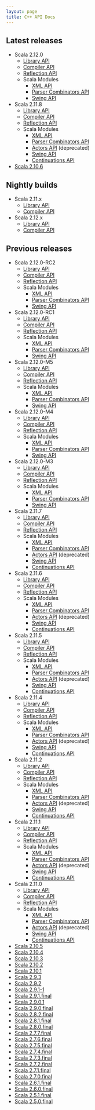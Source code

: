 ```yaml
---
layout: page
title: C++ API Docs
---
```


## Latest releases
* Scala 2.12.0
  * [Library API](http://www.scala-lang.org/api/2.12.0/)
  * [Compiler API](http://www.scala-lang.org/api/2.12.0/scala-compiler/)
  * [Reflection API](http://www.scala-lang.org/api/2.12.0/scala-reflect/#scala.reflect.package)
  * Scala Modules
    * [XML API](http://www.scala-lang.org/api/2.12.0/scala-xml/#scala.xml.package)
    * [Parser Combinators API](http://www.scala-lang.org/api/2.12.0/scala-parser-combinators/)
    * [Swing API](http://www.scala-lang.org/api/2.12.0/scala-swing/#scala.swing.package)
* Scala 2.11.8
  * [Library API](http://www.scala-lang.org/api/2.11.8/)
  * [Compiler API](http://www.scala-lang.org/api/2.11.8/scala-compiler/)
  * [Reflection API](http://www.scala-lang.org/api/2.11.8/scala-reflect/#scala.reflect.package)
  * Scala Modules
    * [XML API](http://www.scala-lang.org/api/2.11.8/scala-xml/#scala.xml.package)
    * [Parser Combinators API](http://www.scala-lang.org/api/2.11.8/scala-parser-combinators/)
    * [Actors API](http://www.scala-lang.org/api/2.11.8/scala-actors/#scala.actors.package) (deprecated)
    * [Swing API](http://www.scala-lang.org/api/2.11.8/scala-swing/#scala.swing.package)
    * [Continuations API](http://www.scala-lang.org/files/archive/api/2.11.8/scala-continuations-library/#scala.util.continuations.package)
* [Scala 2.10.6](http://www.scala-lang.org/api/2.10.6/)

## Nightly builds

* Scala 2.11.x
  * [Library API](http://www.scala-lang.org/files/archive/nightly/2.11.x/api/2.11.x/)
  * [Compiler API](http://www.scala-lang.org/files/archive/nightly/2.11.x/api/2.11.x/scala-compiler/)
* Scala 2.12.x
  * [Library API](http://www.scala-lang.org/files/archive/nightly/2.12.x/api/2.12.x/)
  * [Compiler API](http://www.scala-lang.org/files/archive/nightly/2.12.x/api/2.12.x/scala-compiler/)

## Previous releases
* Scala 2.12.0-RC2
  * [Library API](http://www.scala-lang.org/api/2.12.0-RC2/)
  * [Compiler API](http://www.scala-lang.org/api/2.12.0-RC2/scala-compiler/)
  * [Reflection API](http://www.scala-lang.org/api/2.12.0-RC2/scala-reflect/#scala.reflect.package)
  * Scala Modules
    * [XML API](http://www.scala-lang.org/api/2.12.0-RC2/scala-xml/#scala.xml.package)
    * [Parser Combinators API](http://www.scala-lang.org/api/2.12.0-RC2/scala-parser-combinators/)
    * [Swing API](http://www.scala-lang.org/api/2.12.0-RC2/scala-swing/#scala.swing.package)
* Scala 2.12.0-RC1
  * [Library API](http://www.scala-lang.org/api/2.12.0-RC1/)
  * [Compiler API](http://www.scala-lang.org/api/2.12.0-RC1/scala-compiler/)
  * [Reflection API](http://www.scala-lang.org/api/2.12.0-RC1/scala-reflect/#scala.reflect.package)
  * Scala Modules
    * [XML API](http://www.scala-lang.org/api/2.12.0-RC1/scala-xml/#scala.xml.package)
    * [Parser Combinators API](http://www.scala-lang.org/api/2.12.0-RC1/scala-parser-combinators/)
    * [Swing API](http://www.scala-lang.org/api/2.12.0-RC1/scala-swing/#scala.swing.package)
* Scala 2.12.0-M5
  * [Library API](http://www.scala-lang.org/api/2.12.0-M5/)
  * [Compiler API](http://www.scala-lang.org/api/2.12.0-M5/scala-compiler/)
  * [Reflection API](http://www.scala-lang.org/api/2.12.0-M5/scala-reflect/#scala.reflect.package)
  * Scala Modules
    * [XML API](http://www.scala-lang.org/api/2.12.0-M5/scala-xml/#scala.xml.package)
    * [Parser Combinators API](http://www.scala-lang.org/api/2.12.0-M5/scala-parser-combinators/)
    * [Swing API](http://www.scala-lang.org/api/2.12.0-M5/scala-swing/#scala.swing.package)
* Scala 2.12.0-M4
  * [Library API](http://www.scala-lang.org/api/2.12.0-M4/)
  * [Compiler API](http://www.scala-lang.org/api/2.12.0-M4/scala-compiler/)
  * [Reflection API](http://www.scala-lang.org/api/2.12.0-M4/scala-reflect/#scala.reflect.package)
  * Scala Modules
    * [XML API](http://www.scala-lang.org/api/2.12.0-M4/scala-xml/#scala.xml.package)
    * [Parser Combinators API](http://www.scala-lang.org/api/2.12.0-M4/scala-parser-combinators/)
    * [Swing API](http://www.scala-lang.org/api/2.12.0-M4/scala-swing/#scala.swing.package)
* Scala 2.12.0-M3
  * [Library API](http://www.scala-lang.org/api/2.12.0-M3/)
  * [Compiler API](http://www.scala-lang.org/api/2.12.0-M3/scala-compiler/)
  * [Reflection API](http://www.scala-lang.org/api/2.12.0-M3/scala-reflect/#scala.reflect.package)
  * Scala Modules
    * [XML API](http://www.scala-lang.org/api/2.12.0-M3/scala-xml/#scala.xml.package)
    * [Parser Combinators API](http://www.scala-lang.org/api/2.12.0-M3/scala-parser-combinators/)
    * [Swing API](http://www.scala-lang.org/api/2.12.0-M3/scala-swing/#scala.swing.package)
* Scala 2.11.7
  * [Library API](http://www.scala-lang.org/api/2.11.7/)
  * [Compiler API](http://www.scala-lang.org/api/2.11.7/scala-compiler/)
  * [Reflection API](http://www.scala-lang.org/api/2.11.7/scala-reflect/#scala.reflect.package)
  * Scala Modules
    * [XML API](http://www.scala-lang.org/api/2.11.7/scala-xml/#scala.xml.package)
    * [Parser Combinators API](http://www.scala-lang.org/api/2.11.7/scala-parser-combinators/)
    * [Actors API](http://www.scala-lang.org/api/2.11.7/scala-actors/#scala.actors.package) (deprecated)
    * [Swing API](http://www.scala-lang.org/api/2.11.7/scala-swing/#scala.swing.package)
    * [Continuations API](http://www.scala-lang.org/files/archive/api/2.11.7/scala-continuations-library/#scala.util.continuations.package)
* Scala 2.11.6
  * [Library API](http://www.scala-lang.org/api/2.11.6/)
  * [Compiler API](http://www.scala-lang.org/api/2.11.6/scala-compiler/)
  * [Reflection API](http://www.scala-lang.org/api/2.11.6/scala-reflect/#scala.reflect.package)
  * Scala Modules
    * [XML API](http://www.scala-lang.org/api/2.11.6/scala-xml/#scala.xml.package)
    * [Parser Combinators API](http://www.scala-lang.org/api/2.11.6/scala-parser-combinators/)
    * [Actors API](http://www.scala-lang.org/api/2.11.6/scala-actors/#scala.actors.package) (deprecated)
    * [Swing API](http://www.scala-lang.org/api/2.11.6/scala-swing/#scala.swing.package)
    * [Continuations API](http://www.scala-lang.org/files/archive/api/2.11.6/scala-continuations-library/#scala.util.continuations.package)
* Scala 2.11.5
  * [Library API](http://www.scala-lang.org/api/2.11.5/)
  * [Compiler API](http://www.scala-lang.org/api/2.11.5/scala-compiler/)
  * [Reflection API](http://www.scala-lang.org/api/2.11.5/scala-reflect/#scala.reflect.package)
  * Scala Modules
    * [XML API](http://www.scala-lang.org/api/2.11.5/scala-xml/#scala.xml.package)
    * [Parser Combinators API](http://www.scala-lang.org/api/2.11.5/scala-parser-combinators/)
    * [Actors API](http://www.scala-lang.org/api/2.11.5/scala-actors/#scala.actors.package) (deprecated)
    * [Swing API](http://www.scala-lang.org/api/2.11.5/scala-swing/#scala.swing.package)
    * [Continuations API](http://www.scala-lang.org/files/archive/api/2.11.5/scala-continuations-library/#scala.util.continuations.package)
* Scala 2.11.4
  * [Library API](http://www.scala-lang.org/api/2.11.4/)
  * [Compiler API](http://www.scala-lang.org/api/2.11.4/scala-compiler/)
  * [Reflection API](http://www.scala-lang.org/api/2.11.4/scala-reflect/#scala.reflect.package)
  * Scala Modules
    * [XML API](http://www.scala-lang.org/api/2.11.4/scala-xml/#scala.xml.package)
    * [Parser Combinators API](http://www.scala-lang.org/api/2.11.4/scala-parser-combinators/)
    * [Actors API](http://www.scala-lang.org/api/2.11.4/scala-actors/#scala.actors.package) (deprecated)
    * [Swing API](http://www.scala-lang.org/api/2.11.4/scala-swing/#scala.swing.package)
    * [Continuations API](http://www.scala-lang.org/files/archive/api/2.11.4/scala-continuations-library/#scala.util.continuations.package)
* Scala 2.11.2
  * [Library API](http://www.scala-lang.org/api/2.11.2/)
  * [Compiler API](http://www.scala-lang.org/api/2.11.2/scala-compiler/)
  * [Reflection API](http://www.scala-lang.org/api/2.11.2/scala-reflect/#scala.reflect.package)
  * Scala Modules
    * [XML API](http://www.scala-lang.org/api/2.11.2/scala-xml/#scala.xml.package)
    * [Parser Combinators API](http://www.scala-lang.org/api/2.11.2/scala-parser-combinators/)
    * [Actors API](http://www.scala-lang.org/api/2.11.2/scala-actors/#scala.actors.package) (deprecated)
    * [Swing API](http://www.scala-lang.org/api/2.11.2/scala-swing/#scala.swing.package)
    * [Continuations API](http://www.scala-lang.org/files/archive/api/2.11.2/scala-continuations-library/#scala.util.continuations.package)
* Scala 2.11.1
  * [Library API](http://www.scala-lang.org/api/2.11.1/)
  * [Compiler API](http://www.scala-lang.org/api/2.11.1/scala-compiler/)
  * [Reflection API](http://www.scala-lang.org/api/2.11.1/scala-reflect/#scala.reflect.package)
  * Scala Modules
    * [XML API](http://www.scala-lang.org/api/2.11.1/scala-xml/#scala.xml.package)
    * [Parser Combinators API](http://www.scala-lang.org/api/2.11.1/scala-parser-combinators/)
    * [Actors API](http://www.scala-lang.org/api/2.11.1/scala-actors/#scala.actors.package) (deprecated)
    * [Swing API](http://www.scala-lang.org/api/2.11.1/scala-swing/#scala.swing.package)
    * [Continuations API](http://www.scala-lang.org/files/archive/api/2.11.1/scala-continuations-library/#scala.util.continuations.package)
* Scala 2.11.0
  * [Library API](http://www.scala-lang.org/api/2.11.0/)
  * [Compiler API](http://www.scala-lang.org/api/2.11.0/scala-compiler/)
  * [Reflection API](http://www.scala-lang.org/api/2.11.0/scala-reflect/#scala.reflect.package)
  * Scala Modules
    * [XML API](http://www.scala-lang.org/api/2.11.0/scala-xml/#scala.xml.package)
    * [Parser Combinators API](http://www.scala-lang.org/api/2.11.0/scala-parser-combinators/)
    * [Actors API](http://www.scala-lang.org/api/2.11.0/scala-actors/#scala.actors.package) (deprecated)
    * [Swing API](http://www.scala-lang.org/api/2.11.0/scala-swing/#scala.swing.package)
    * [Continuations API](http://www.scala-lang.org/files/archive/api/2.11.0/scala-continuations-library/#scala.util.continuations.package)
* [Scala 2.10.5](http://www.scala-lang.org/api/2.10.5/)
* [Scala 2.10.4](http://www.scala-lang.org/api/2.10.4/)
* [Scala 2.10.3](http://www.scala-lang.org/api/2.10.3/)
* [Scala 2.10.2](http://www.scala-lang.org/api/2.10.2/)
* [Scala 2.10.1](http://www.scala-lang.org/api/2.10.1/)
* [Scala 2.9.3](http://www.scala-lang.org/api/2.9.3/)
* [Scala 2.9.2](http://www.scala-lang.org/api/2.9.2/)
* [Scala 2.9.1-1](http://www.scala-lang.org/api/2.9.1-1/)
* [Scala 2.9.1.final](http://www.scala-lang.org/api/2.9.1/)
* [Scala 2.9.0.1](http://www.scala-lang.org/api/2.9.0.1/)
* [Scala 2.9.0.final](http://www.scala-lang.org/api/2.9.0/)
* [Scala 2.8.2.final](http://www.scala-lang.org/api/2.8.2/)
* [Scala 2.8.1.final](http://www.scala-lang.org/api/2.8.1/)
* [Scala 2.8.0.final](http://www.scala-lang.org/api/2.8.0/)
* [Scala 2.7.7.final](http://www.scala-lang.org/api/2.7.7/)
* [Scala 2.7.6.final](http://www.scala-lang.org/api/2.7.6/)
* [Scala 2.7.5.final](http://www.scala-lang.org/api/2.7.5/)
* [Scala 2.7.4.final](http://www.scala-lang.org/api/2.7.4/)
* [Scala 2.7.3.final](http://www.scala-lang.org/api/2.7.3/)
* [Scala 2.7.2.final](http://www.scala-lang.org/api/2.7.2/)
* [Scala 2.7.1.final](http://www.scala-lang.org/api/2.7.1/)
* [Scala 2.7.0.final](http://www.scala-lang.org/api/2.7.0/)
* [Scala 2.6.1.final](http://www.scala-lang.org/api/2.6.1/)
* [Scala 2.6.0.final](http://www.scala-lang.org/api/2.6.0/)
* [Scala 2.5.1.final](http://www.scala-lang.org/api/2.5.1/)
* [Scala 2.5.0.final](http://www.scala-lang.org/api/2.5.0/)
